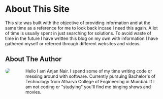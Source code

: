 # About This Site
This site was built with the objective of providing information and at the same time as a reference for me to look back incase I need this again. A lot of time is usually spent in just searching for solutions. To avoid waste of time in the future I have written this blog on my own with information I have gathered myself or referred through different websites and videos.

## About The Author
<div style="display:flex; flex-wrap:nowrap;">
<div><img style="border-radius: 50%;" src="https://avatars.githubusercontent.com/u/22571613?v=4"/></div>
<div style="padding-left:50px">Hello I am Anjan Nair. I spend some of my time writing code or messing around with software. Currently pursuing Bachelor's of Technology from Atharva College of Engineering in Mumbai. If I am not coding or "studying" you'll find me binging shows and movies.</div>
</div>